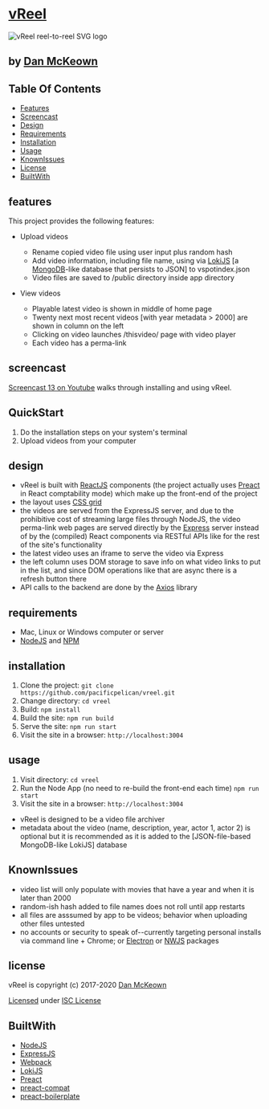 # [vReel](https://vreel.pacificio.com)

<img src='vreellogo.png' alt="vReel reel-to-reel SVG logo" />

## by [Dan McKeown](https://danmckeown.info)

## Table Of Contents
- [Features](#features)
- [Screencast](#screencast)
- [Design](#design)
- [Requirements](#requirements)
- [Installation](#installation)
- [Usage](#usage)
- [KnownIssues](#knownissues)
- [License](#license)
- [BuiltWith](#builtwith)

## features

This project provides the following features:

- Upload videos
    - Rename copied video file using user input plus random hash
    - Add video information, including file name, using via [LokiJS](http://lokijs.org/) [a [MongoDB](https://www.mongodb.com/)-like database that persists to JSON] to vspotindex.json
    - Video files are saved to /public directory inside app directory
    
- View videos
    - Playable latest video is shown in middle of home page
    - Twenty next most recent videos [with year metadata > 2000] are shown in column on the left
    - Clicking on video launches /thisvideo/<video-name> page with video player
    - Each video has a perma-link

## screencast

[Screencast 13 on Youtube](https://www.youtube.com/watch?v=LTBv8gDsf_Q) walks through installing and using vReel.

## QuickStart
1. Do the installation steps on your system's terminal
2. Upload videos from your computer

## design
- vReel is built with [ReactJS](https://facebook.github.io/react/) components (the project actually uses [Preact](https://preactjs.com/) in React comptability mode) which make up the front-end of the project
- the layout uses [CSS grid](https://developer.mozilla.org/en-US/docs/Web/CSS/CSS_Grid_Layout)
- the videos are served from the ExpressJS server, and due to the prohibitive cost of streaming large files through NodeJS, the video perma-link web pages are served directly by the [Express](http://expressjs.com/) server instead of by the (compiled) React components via RESTful APIs like for the rest of the site's functionality
- the latest video uses an iframe to serve the video via Express
- the left column uses DOM storage to save info on what video links to put in the list, and since DOM operations like that are async there is a refresh button there
- API calls to the backend are done by the [Axios](https://github.com/mzabriskie/axios) library

## requirements
- Mac, Linux or Windows computer or server
- [NodeJS](https://nodejs.org) and [NPM](https://www.npmjs.com/)

## installation
1. Clone the project: `git clone https://github.com/pacificpelican/vreel.git`
2. Change directory: `cd vreel`
3. Build: `npm install`
4. Build the site:  `npm run build`
5. Serve the site:  `npm run start`
6. Visit the site in a browser: `http://localhost:3004`

## usage
1. Visit directory: `cd vreel`
2. Run the Node App (no need to re-build the front-end each time) `npm run start`
3. Visit the site in a browser: `http://localhost:3004`

- vReel is designed to be a video file archiver
- metadata about the video (name, description, year, actor 1, actor 2) is optional but it is recommended as it is added to the [JSON-file-based MongoDB-like LokiJS] database

## KnownIssues
- video list will only populate with movies that have a year and when it is later than 2000
- random-ish hash added to file names does not roll until app restarts
- all files are asssumed by app to be videos; behavior when uploading other files untested
- no accounts or security to speak of--currently targeting personal installs via command line + Chrome; or [Electron](https://electron.atom.io/) or [NWJS](https://nwjs.io/) packages

## license

vReel is copyright (c) 2017-2020 [Dan McKeown](https://danmckeown.info)

[Licensed](LICENSE.md) under [ISC License](LICENSE.md)

## BuiltWith

- [NodeJS](https://nodejs.org)
- [ExpressJS](https://expressjs.com/)
- [Webpack](https://webpack.github.io)
- [LokiJS](http://lokijs.org/)
- [Preact](https://github.com/developit/preact)
- [preact-compat](https://github.com/developit/preact-compat)
- [preact-boilerplate](https://github.com/developit/preact-boilerplate)
